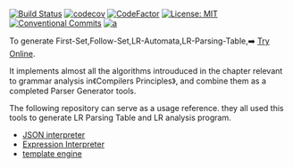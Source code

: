 
[![Build Status](https://travis-ci.com/light0x00/parser-generator.svg?branch=master)](https://travis-ci.com/light0x00/parser-generator)
[![codecov](https://codecov.io/gh/light0x00/parser-generator/branch/master/graph/badge.svg)](https://codecov.io/gh/light0x00/parser-generator)
[![CodeFactor](https://www.codefactor.io/repository/github/light0x00/parser-generator/badge/master)](https://www.codefactor.io/repository/github/light0x00/parser-generator/overview/master)
[![License: MIT](https://img.shields.io/badge/License-MIT-yellow.svg)](https://opensource.org/licenses/MIT)
[![Conventional Commits](https://img.shields.io/badge/Conventional%20Commits-1.0.0-yellow.svg)](https://conventionalcommits.org)
[![a](https://img.shields.io/npm/v/@parser-generator/cli)](https://www.npmjs.com/package/@parser-generator/cli)

To generate First-Set,Follow-Set,LR-Automata,LR-Parsing-Table,➡️ [Try Online](https://light0x00.github.io/parser-generator/).

It implements almost all the algorithms introuduced in the chapter relevant to grammar analysis in《Compilers Principles》, and combine them as a completed Parser Generator tools.

The following repository can serve as a usage reference. they all used this tools to generate LR Parsing Table and LR analysis program.

- [JSON interpreter](https://github.com/light0x00/jsonx)
- [Expression Interpreter](https://github.com/light0x00/light-lang)
- [template engine](https://github.com/light0x00/light-template)


